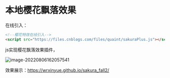 # 本地樱花飘落效果

在线引入：

~~~html
<!--樱花特效在线引入-->
<script src="https://files.cnblogs.com/files/quaint/sakuraPlus.js"></script>
~~~



js实现樱花飘落效果插件，

![image-20220806162057541](https://cdn.jsdelivr.net/gh/WRXinYue/PictureCDN/img/image-20220806162057541.png)

效果展示：https://wrxinyue.github.io/sakura_fall2/

